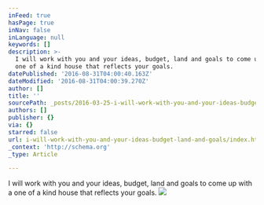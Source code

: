 ```yaml
---
inFeed: true
hasPage: true
inNav: false
inLanguage: null
keywords: []
description: >-
  I will work with you and your ideas, budget, land and goals to come up with a
  one of a kind house that reflects your goals.
datePublished: '2016-08-31T04:00:40.163Z'
dateModified: '2016-08-31T04:00:39.270Z'
author: []
title: ''
sourcePath: _posts/2016-03-25-i-will-work-with-you-and-your-ideas-budget-land-and-goals.md
authors: []
publisher: {}
via: {}
starred: false
url: i-will-work-with-you-and-your-ideas-budget-land-and-goals/index.html
_context: 'http://schema.org'
_type: Article

---
```

I will work with you and your ideas, budget, land and goals to come up with a one of a kind house that reflects your goals.
![](http://www.houseplanarchitect.com/style/images/slider/house-plan-architect2.jpg)
